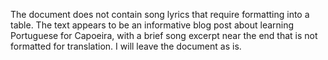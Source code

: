 The document does not contain song lyrics that require formatting into a table. The text appears to be an informative blog post about learning Portuguese for Capoeira, with a brief song excerpt near the end that is not formatted for translation. I will leave the document as is.
